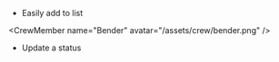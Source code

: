 - Easily add to list

\<CrewMember 
  name="Bender"
  avatar="/assets/crew/bender.png" />

- Update a status
